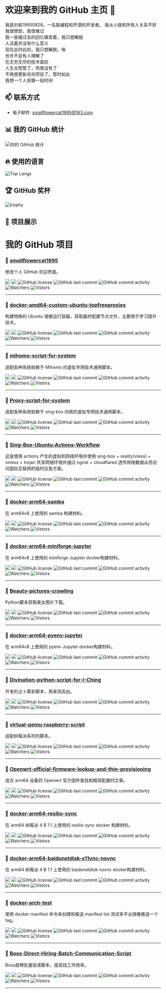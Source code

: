 # 欢迎来到我的 GitHub 主页 👋

我是刘栋19950828，一名能编程和开源的开发者。
我从小就和所有人关系不好   
我很愤怒，我很难过   
我一直被过去的回忆痛苦着，我只想解脱   
人活着并没有什么意义  
现在此时此刻，我只想解脱，唉  
也许不会有人理解了  
在无穷无尽的技术面前  
人生太短暂了，热情没有了  
不再想更新任何项目了，暂时如此  
我想一个人安静一段时间  

## 📫 联系方式

- 电子邮件: [smallflowercat1995@163.com](smallflowercat1995@163.com)

## 📊 我的 GitHub 统计
![你的 GitHub 统计](https://github-readme-stats.vercel.app/api?username=smallflowercat1995&show_icons=true&theme=radical)

## 🔥 使用的语言
![Top Langs](https://github-readme-stats.vercel.app/api/top-langs/?username=smallflowercat1995&layout=compact&theme=radical)

## 🏆 GitHub 奖杯
![trophy](https://github-profile-trophy.vercel.app/?username=smallflowercat1995&theme=radical)


## 🌟 项目展示

# 我的 GitHub 项目

### 📌 [smallflowercat1995](https://github.com/smallflowercat1995/smallflowercat1995)
修改个人 GitHub 欢迎界面。

[![](https://img.shields.io/github/stars/smallflowercat1995/smallflowercat1995?style=social)](https://github.com/smallflowercat1995/smallflowercat1995/stargazers)
[![](https://img.shields.io/github/forks/smallflowercat1995/smallflowercat1995?style=social)](https://github.com/smallflowercat1995/smallflowercat1995/network/members)
![GitHub license](https://img.shields.io/github/license/smallflowercat1995/smallflowercat1995)
![GitHub last commit](https://img.shields.io/github/last-commit/smallflowercat1995/smallflowercat1995)
![GitHub commit activity](https://img.shields.io/github/commit-activity/m/smallflowercat1995/smallflowercat1995)
![Watchers](https://img.shields.io/github/watchers/smallflowercat1995/smallflowercat1995)
![Vistors](https://visitor-badge.laobi.icu/badge?page_id=smallflowercat1995.smallflowercat1995) 

---

### 📌 [docker-amd64-custom-ubuntu-topfreeproxies](https://github.com/smallflowercat1995/docker-amd64-custom-ubuntu-topfreeproxies)
构建特殊的 Ubuntu 镜像运行容器，获取最终配置节点文件，主要用于学习提升技术。

[![](https://img.shields.io/github/stars/smallflowercat1995/docker-amd64-custom-ubuntu-topfreeproxies?style=social)](https://github.com/smallflowercat1995/docker-amd64-custom-ubuntu-topfreeproxies/stargazers)
[![](https://img.shields.io/github/forks/smallflowercat1995/docker-amd64-custom-ubuntu-topfreeproxies?style=social)](https://github.com/smallflowercat1995/docker-amd64-custom-ubuntu-topfreeproxies/network/members)
![GitHub license](https://img.shields.io/github/license/smallflowercat1995/docker-amd64-custom-ubuntu-topfreeproxies)
![GitHub last commit](https://img.shields.io/github/last-commit/smallflowercat1995/docker-amd64-custom-ubuntu-topfreeproxies)
![GitHub commit activity](https://img.shields.io/github/commit-activity/m/smallflowercat1995/docker-amd64-custom-ubuntu-topfreeproxies)
![Watchers](https://img.shields.io/github/watchers/smallflowercat1995/docker-amd64-custom-ubuntu-topfreeproxies)
![Vistors](https://visitor-badge.laobi.icu/badge?page_id=smallflowercat1995.docker-amd64-custom-ubuntu-topfreeproxies) 

---

### 📌 [mihomo-script-for-system](https://github.com/smallflowercat1995/mihomo-script-for-system)
适配各种系统依赖于 Mihomo 的虚拟专网技术通用脚本。

[![](https://img.shields.io/github/stars/smallflowercat1995/mihomo-script-for-system?style=social)](https://github.com/smallflowercat1995/mihomo-script-for-system/stargazers)
[![](https://img.shields.io/github/forks/smallflowercat1995/mihomo-script-for-system?style=social)](https://github.com/smallflowercat1995/mihomo-script-for-system/network/members)
![GitHub license](https://img.shields.io/github/license/smallflowercat1995/mihomo-script-for-system)
![GitHub last commit](https://img.shields.io/github/last-commit/smallflowercat1995/mihomo-script-for-system)
![GitHub commit activity](https://img.shields.io/github/commit-activity/m/smallflowercat1995/mihomo-script-for-system)
![Watchers](https://img.shields.io/github/watchers/smallflowercat1995/mihomo-script-for-system)
![Vistors](https://visitor-badge.laobi.icu/badge?page_id=smallflowercat1995.mihomo-script-for-system) 

---

### 📌 [Proxy-script-for-system](https://github.com/smallflowercat1995/Proxy-script-for-system)
适配各种系统依赖于 sing-box 内核的虚拟专网技术通用脚本。

[![](https://img.shields.io/github/stars/smallflowercat1995/Proxy-script-for-system?style=social)](https://github.com/smallflowercat1995/Proxy-script-for-system/stargazers)
[![](https://img.shields.io/github/forks/smallflowercat1995/Proxy-script-for-system?style=social)](https://github.com/smallflowercat1995/Proxy-script-for-system/network/members)
![GitHub license](https://img.shields.io/github/license/smallflowercat1995/Proxy-script-for-system)
![GitHub last commit](https://img.shields.io/github/last-commit/smallflowercat1995/Proxy-script-for-system)
![GitHub commit activity](https://img.shields.io/github/commit-activity/m/smallflowercat1995/Proxy-script-for-system)
![Watchers](https://img.shields.io/github/watchers/smallflowercat1995/Proxy-script-for-system)
![Vistors](https://visitor-badge.laobi.icu/badge?page_id=smallflowercat1995.Proxy-script-for-system) 

---

### 📌 [Sing-Box-Ubuntu-Actions-Workflow](https://github.com/smallflowercat1995/Sing-Box-Ubuntu-Actions-Workflow)
这是借用 actions 产生的虚拟机网络环境并使用 sing-box + reality(vless) + vmess + trojan 共享网络环境并通过 ngrok + cloudflared 透传网络数据从而访问国际互联网的临时应急方案。

[![](https://img.shields.io/github/stars/smallflowercat1995/Sing-Box-Ubuntu-Actions-Workflow?style=social)](https://github.com/smallflowercat1995/Sing-Box-Ubuntu-Actions-Workflow/stargazers)
[![](https://img.shields.io/github/forks/smallflowercat1995/Sing-Box-Ubuntu-Actions-Workflow?style=social)](https://github.com/smallflowercat1995/Sing-Box-Ubuntu-Actions-Workflow/network/members)
![GitHub license](https://img.shields.io/github/license/smallflowercat1995/Sing-Box-Ubuntu-Actions-Workflow)
![GitHub last commit](https://img.shields.io/github/last-commit/smallflowercat1995/Sing-Box-Ubuntu-Actions-Workflow)
![GitHub commit activity](https://img.shields.io/github/commit-activity/m/smallflowercat1995/Sing-Box-Ubuntu-Actions-Workflow)
![Watchers](https://img.shields.io/github/watchers/smallflowercat1995/Sing-Box-Ubuntu-Actions-Workflow)
![Vistors](https://visitor-badge.laobi.icu/badge?page_id=smallflowercat1995.Sing-Box-Ubuntu-Actions-Workflow) 

---

### 📌 [docker-arm64-samba](https://github.com/smallflowercat1995/docker-arm64-samba)
在 arm64v8 上使用的 samba 构建材料。

[![](https://img.shields.io/github/stars/smallflowercat1995/docker-arm64-samba?style=social)](https://github.com/smallflowercat1995/docker-arm64-samba/stargazers)
[![](https://img.shields.io/github/forks/smallflowercat1995/docker-arm64-samba?style=social)](https://github.com/smallflowercat1995/docker-arm64-samba/network/members)
![GitHub license](https://img.shields.io/github/license/smallflowercat1995/docker-arm64-samba)
![GitHub last commit](https://img.shields.io/github/last-commit/smallflowercat1995/docker-arm64-samba)
![GitHub commit activity](https://img.shields.io/github/commit-activity/m/smallflowercat1995/docker-arm64-samba)
![Watchers](https://img.shields.io/github/watchers/smallflowercat1995/docker-arm64-samba)
![Vistors](https://visitor-badge.laobi.icu/badge?page_id=smallflowercat1995.docker-arm64-samba) 

---

### 📌 [docker-arm64-miniforge-jupyter](https://github.com/smallflowercat1995/docker-arm64-miniforge-jupyter)
在 arm64v8 上使用的 miniforge Jupyter docker构建材料。

[![](https://img.shields.io/github/stars/smallflowercat1995/docker-arm64-miniforge-jupyter?style=social)](https://github.com/smallflowercat1995/docker-arm64-miniforge-jupyter/stargazers)
[![](https://img.shields.io/github/forks/smallflowercat1995/docker-arm64-miniforge-jupyter?style=social)](https://github.com/smallflowercat1995/docker-arm64-miniforge-jupyter/network/members)
![GitHub license](https://img.shields.io/github/license/smallflowercat1995/docker-arm64-miniforge-jupyter)
![GitHub last commit](https://img.shields.io/github/last-commit/smallflowercat1995/docker-arm64-miniforge-jupyter)
![GitHub commit activity](https://img.shields.io/github/commit-activity/m/smallflowercat1995/docker-arm64-miniforge-jupyter)
![Watchers](https://img.shields.io/github/watchers/smallflowercat1995/docker-arm64-miniforge-jupyter)
![Vistors](https://visitor-badge.laobi.icu/badge?page_id=smallflowercat1995.docker-arm64-miniforge-jupyter) 

---

### 📌 [Beauty-pictures-crawling](https://github.com/smallflowercat1995/Beauty-pictures-crawling)
Python脚本获取美女图片下载。

[![](https://img.shields.io/github/stars/smallflowercat1995/Beauty-pictures-crawling?style=social)](https://github.com/smallflowercat1995/Beauty-pictures-crawling/stargazers)
[![](https://img.shields.io/github/forks/smallflowercat1995/Beauty-pictures-crawling?style=social)](https://github.com/smallflowercat1995/Beauty-pictures-crawling/network/members)
![GitHub license](https://img.shields.io/github/license/smallflowercat1995/Beauty-pictures-crawling)
![GitHub last commit](https://img.shields.io/github/last-commit/smallflowercat1995/Beauty-pictures-crawling)
![GitHub commit activity](https://img.shields.io/github/commit-activity/m/smallflowercat1995/Beauty-pictures-crawling)
![Watchers](https://img.shields.io/github/watchers/smallflowercat1995/Beauty-pictures-crawling)
![Vistors](https://visitor-badge.laobi.icu/badge?page_id=smallflowercat1995.Beauty-pictures-crawling) 

---

### 📌 [docker-arm64-pyenv-jupyter](https://github.com/smallflowercat1995/docker-arm64-pyenv-jupyter)
在 arm64v8 上使用的 pyenv Jupyter docker构建材料。

[![](https://img.shields.io/github/stars/smallflowercat1995/docker-arm64-pyenv-jupyter?style=social)](https://github.com/smallflowercat1995/docker-arm64-pyenv-jupyter/stargazers)
[![](https://img.shields.io/github/forks/smallflowercat1995/docker-arm64-pyenv-jupyter?style=social)](https://github.com/smallflowercat1995/docker-arm64-pyenv-jupyter/network/members)
![GitHub license](https://img.shields.io/github/license/smallflowercat1995/docker-arm64-pyenv-jupyter)
![GitHub last commit](https://img.shields.io/github/last-commit/smallflowercat1995/docker-arm64-pyenv-jupyter)
![GitHub commit activity](https://img.shields.io/github/commit-activity/m/smallflowercat1995/docker-arm64-pyenv-jupyter)
![Watchers](https://img.shields.io/github/watchers/smallflowercat1995/docker-arm64-pyenv-jupyter)
![Vistors](https://visitor-badge.laobi.icu/badge?page_id=smallflowercat1995.docker-arm64-pyenv-jupyter) 

---

### 📌 [Divination-python-script-for-I-Ching](https://github.com/smallflowercat1995/Divination-python-script-for-I-Ching)
开发的占卜算卦脚本，用来测吉凶。

[![](https://img.shields.io/github/stars/smallflowercat1995/Divination-python-script-for-I-Ching?style=social)](https://github.com/smallflowercat1995/Divination-python-script-for-I-Ching/stargazers)
[![](https://img.shields.io/github/forks/smallflowercat1995/Divination-python-script-for-I-Ching?style=social)](https://github.com/smallflowercat1995/Divination-python-script-for-I-Ching/network/members)
![GitHub license](https://img.shields.io/github/license/smallflowercat1995/Divination-python-script-for-I-Ching)
![GitHub last commit](https://img.shields.io/github/last-commit/smallflowercat1995/Divination-python-script-for-I-Ching)
![GitHub commit activity](https://img.shields.io/github/commit-activity/m/smallflowercat1995/Divination-python-script-for-I-Ching)
![Watchers](https://img.shields.io/github/watchers/smallflowercat1995/Divination-python-script-for-I-Ching)
![Vistors](https://visitor-badge.laobi.icu/badge?page_id=smallflowercat1995.Divination-python-script-for-I-Ching) 

---

### 📌 [virtual-qemu-raspberry-script](https://github.com/smallflowercat1995/virtual-qemu-raspberry-script)
适配树莓派系列的脚本。

[![](https://img.shields.io/github/stars/smallflowercat1995/virtual-qemu-raspberry-script?style=social)](https://github.com/smallflowercat1995/virtual-qemu-raspberry-script/stargazers)
[![](https://img.shields.io/github/forks/smallflowercat1995/virtual-qemu-raspberry-script?style=social)](https://github.com/smallflowercat1995/virtual-qemu-raspberry-script/network/members)
![GitHub license](https://img.shields.io/github/license/smallflowercat1995/virtual-qemu-raspberry-script)
![GitHub last commit](https://img.shields.io/github/last-commit/smallflowercat1995/virtual-qemu-raspberry-script)
![GitHub commit activity](https://img.shields.io/github/commit-activity/m/smallflowercat1995/virtual-qemu-raspberry-script)
![Watchers](https://img.shields.io/github/watchers/smallflowercat1995/virtual-qemu-raspberry-script)
![Vistors](https://visitor-badge.laobi.icu/badge?page_id=smallflowercat1995.virtual-qemu-raspberry-script) 

---

### 📌 [Openwrt-official-firmware-lookup-and-thin-provisioning](https://github.com/smallflowercat1995/Openwrt-official-firmware-lookup-and-thin-provisioning)
适合 arm64 设备的 Openwrt 官方固件查找和精简配置的文章。

[![](https://img.shields.io/github/stars/smallflowercat1995/Openwrt-official-firmware-lookup-and-thin-provisioning?style=social)](https://github.com/smallflowercat1995/Openwrt-official-firmware-lookup-and-thin-provisioning/stargazers)
[![](https://img.shields.io/github/forks/smallflowercat1995/Openwrt-official-firmware-lookup-and-thin-provisioning?style=social)](https://github.com/smallflowercat1995/Openwrt-official-firmware-lookup-and-thin-provisioning/network/members)
![GitHub license](https://img.shields.io/github/license/smallflowercat1995/Openwrt-official-firmware-lookup-and-thin-provisioning)
![GitHub last commit](https://img.shields.io/github/last-commit/smallflowercat1995/Openwrt-official-firmware-lookup-and-thin-provisioning)
![GitHub commit activity](https://img.shields.io/github/commit-activity/m/smallflowercat1995/Openwrt-official-firmware-lookup-and-thin-provisioning)
![Watchers](https://img.shields.io/github/watchers/smallflowercat1995/Openwrt-official-firmware-lookup-and-thin-provisioning)
![Vistors](https://visitor-badge.laobi.icu/badge?page_id=smallflowercat1995.Openwrt-official-firmware-lookup-and-thin-provisioning) 

---

### 📌 [docker-arm64-resilio-sync](https://github.com/smallflowercat1995/docker-arm64-resilio-sync)
在 arm64 树莓派 4 B 1.1 上使用的 resilio sync docker 构建材料。

[![](https://img.shields.io/github/stars/smallflowercat1995/docker-arm64-resilio-sync?style=social)](https://github.com/smallflowercat1995/docker-arm64-resilio-sync/stargazers)
[![](https://img.shields.io/github/forks/smallflowercat1995/docker-arm64-resilio-sync?style=social)](https://github.com/smallflowercat1995/docker-arm64-resilio-sync/network/members)
![GitHub license](https://img.shields.io/github/license/smallflowercat1995/docker-arm64-resilio-sync)
![GitHub last commit](https://img.shields.io/github/last-commit/smallflowercat1995/docker-arm64-resilio-sync)
![GitHub commit activity](https://img.shields.io/github/commit-activity/m/smallflowercat1995/docker-arm64-resilio-sync)
![Watchers](https://img.shields.io/github/watchers/smallflowercat1995/docker-arm64-resilio-sync)
![Vistors](https://visitor-badge.laobi.icu/badge?page_id=smallflowercat1995.docker-arm64-resilio-sync) 

---

### 📌 [docker-arm64-baidunetdisk-x11vnc-novnc](https://github.com/smallflowercat1995/docker-arm64-baidunetdisk-x11vnc-novnc)
在 arm64 树莓派 4 B 1.1 上使用的 baidunetdisk novnc docker构建材料。

[![](https://img.shields.io/github/stars/smallflowercat1995/docker-arm64-baidunetdisk-x11vnc-novnc?style=social)](https://github.com/smallflowercat1995/docker-arm64-baidunetdisk-x11vnc-novnc/stargazers)
[![](https://img.shields.io/github/forks/smallflowercat1995/docker-arm64-baidunetdisk-x11vnc-novnc?style=social)](https://github.com/smallflowercat1995/docker-arm64-baidunetdisk-x11vnc-novnc/network/members)
![GitHub license](https://img.shields.io/github/license/smallflowercat1995/docker-arm64-baidunetdisk-x11vnc-novnc)
![GitHub last commit](https://img.shields.io/github/last-commit/smallflowercat1995/docker-arm64-baidunetdisk-x11vnc-novnc)
![GitHub commit activity](https://img.shields.io/github/commit-activity/m/smallflowercat1995/docker-arm64-baidunetdisk-x11vnc-novnc)
![Watchers](https://img.shields.io/github/watchers/smallflowercat1995/docker-arm64-baidunetdisk-x11vnc-novnc)
![Vistors](https://visitor-badge.laobi.icu/badge?page_id=smallflowercat1995.docker-arm64-baidunetdisk-x11vnc-novnc) 

---

### 📌 [docker-arch-test](https://github.com/smallflowercat1995/docker-arch-test)
使用 docker manifest 命令来创建和推送 manifest list 测试多平台镜像推送一个tag。

[![](https://img.shields.io/github/stars/smallflowercat1995/docker-arch-test?style=social)](https://github.com/smallflowercat1995/docker-arch-test/stargazers)
[![](https://img.shields.io/github/forks/smallflowercat1995/docker-arch-test?style=social)](https://github.com/smallflowercat1995/docker-arch-test/network/members)
![GitHub license](https://img.shields.io/github/license/smallflowercat1995/docker-arch-test)
![GitHub last commit](https://img.shields.io/github/last-commit/smallflowercat1995/docker-arch-test)
![GitHub commit activity](https://img.shields.io/github/commit-activity/m/smallflowercat1995/docker-arch-test)
![Watchers](https://img.shields.io/github/watchers/smallflowercat1995/docker-arch-test)
![Vistors](https://visitor-badge.laobi.icu/badge?page_id=smallflowercat1995.docker-arch-test) 

---

### 📌 [Boss-Direct-Hiring-Batch-Communication-Script](https://github.com/smallflowercat1995/Boss-Direct-Hiring-Batch-Communication-Script)
Boss直聘批量投递脚本，提高找工作效率。

[![](https://img.shields.io/github/stars/smallflowercat1995/Boss-Direct-Hiring-Batch-Communication-Script?style=social)](https://github.com/smallflowercat1995/Boss-Direct-Hiring-Batch-Communication-Script/stargazers)
[![](https://img.shields.io/github/forks/smallflowercat1995/Boss-Direct-Hiring-Batch-Communication-Script?style=social)](https://github.com/smallflowercat1995/Boss-Direct-Hiring-Batch-Communication-Script/network/members)
![GitHub license](https://img.shields.io/github/license/smallflowercat1995/Boss-Direct-Hiring-Batch-Communication-Script)
![GitHub last commit](https://img.shields.io/github/last-commit/smallflowercat1995/Boss-Direct-Hiring-Batch-Communication-Script)
![GitHub commit activity](https://img.shields.io/github/commit-activity/m/smallflowercat1995/Boss-Direct-Hiring-Batch-Communication-Script)
![Watchers](https://img.shields.io/github/watchers/smallflowercat1995/Boss-Direct-Hiring-Batch-Communication-Script)
![Vistors](https://visitor-badge.laobi.icu/badge?page_id=smallflowercat1995.Boss-Direct-Hiring-Batch-Communication-Script) 

---

